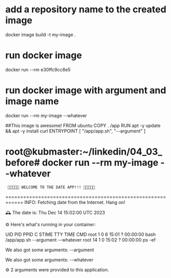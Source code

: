 # add a repository name to the created image
docker image build -t my-image .

# run docker image
docker run --rm e30ffc9cc8e5

# run docker image with argument and image name
 docker run --rm my-image --whatever

##This image is awesome!
FROM ubuntu
COPY . /app
RUN apt -y update && apt -y install curl
ENTRYPOINT [ "/app/app.sh", "--argument" ]

root@kubmaster:~/linkedin/04_03_before# docker run --rm my-image --whatever
============================================================

     🎉🎉🎉🎉🎉 WELCOME TO THE DATE APP!!! 🎉🎉🎉🎉🎉

============================================================
INFO: Fetching date from the Internet. Hang on!


🕰️  The date is: Thu Dec 14 15:02:00 UTC 2023

⚙️  Here's what's running in your container:

UID        PID  PPID  C STIME TTY          TIME CMD
root         1     0  6 15:01 ?        00:00:00 bash /app/app.sh --argument --whatever
root        14     1  0 15:02 ?        00:00:00 ps -ef


We also got some arguments: --argument



We also got some arguments: --whatever



⚙️  2 arguments were provided to this application.



